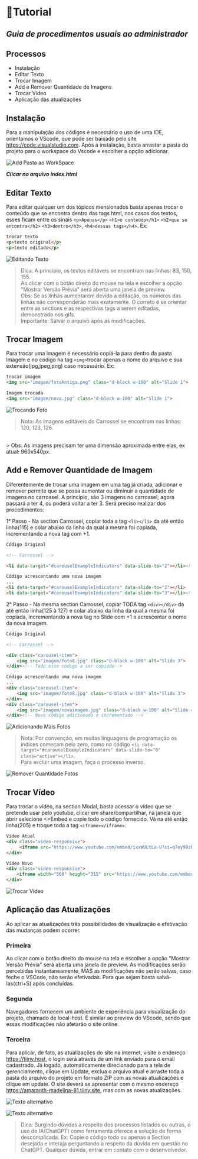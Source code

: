# 📙Tutorial
## _Guia de procedimentos usuais ao administrador_

## Processos

- Instalação
- Editar Texto
- Trocar Imagem
- Add e Remover Quantidade de Imagens
- Trocar Vídeo
- Aplicação das atualizações

## Instalação
Para a manipulação dos códigos é necessário o uso de uma IDE, orientamos o VScode, que pode ser baixado pelo site https://code.visualstudio.com. 
Após a instalação, basta arrastar a pasta do projeto para o workspace do Vscode e escolher a opção adicionar.

![Add Pasta ao WorkSpace](/img/addpasta.png)


***Clicar no arquivo index.html***

 
## Editar Texto
Para editar qualquer um dos tópicos mensionados basta apenas trocar o conteúdo que se encontra dentro das tags html, nos casos dos textos, esses ficam entre os sinais `<p>Apenas</p>` `<h1>o conteúdo</h1>` `<h2>que se encontra</h2>` `<h3>dentro</h3>`, `<h4>dessas tags</h4>`. Ex:
```html
trocar texto
<p>texto original</p>
<p>texto editado</p>
```
![Editando Texto](Gifs/NovoTexto.gif)

> Dica: A princípio, os textos editáveis se encontram nas linhas: 83, 150, 155.<br> Ao clicar com o botão direito do mouse na tela e escolher a opção "Mostrar Versão Prévia" será aberta uma janela de preview.<br>
> Obs: Se as linhas aumentarem devido a editação, os números das linhas não corresponderão mais exatamente. O correto é se orientar entre as sections e as respectívas tags a serem editadas, demonstrado nos gifs.<br> 
> Importante: Salvar o arquivo após as modificações.

## Trocar Imagem
Para trocar uma imagem é necessário copiá-la para dentro da pasta Imagem e no código na tag `<img>`trocar apenas o nome do arquivo e sua extensão(jpg,jpeg,png) caso necessário. Ex:

```html
trocar imagem
<img src="imagem/fotoAntiga.png" class="d-block w-100" alt="Slide 1">

Imagem trocada
<img src="imagem/nova.jpg" class="d-block w-100" alt="Slide 1">
```
![Trocando Foto](Gifs/NovaFoto.gif)

> Nota: As imagens editáveis do Carrossel se encontram nas linhas: 120, 123, 126.
<br> 
> Obs: As imagens precisam ter uma dimensão aproximada entre elas, ex atual: 960x540px.




## Add e Remover Quantidade de Imagem

Diferentemente de trocar uma imagem em uma tag já criada, adicionar e remover permite que se possa aumentar ou diminuir a quantidade de imagens no carrossel. A princípio, são 3 imagens no carrossel; agora passará a ter 4, ou poderá voltar a ter 3. Será preciso realizar dos procedimentos:

1° Passo - Na section Carrossel, copiar toda a tag `<li></li>` da até então linha(115) e colar abaixo da linha da qual a mesma foi copiada, incrementando a nova tag com +1.   

```html 
Código Original

<!-- Carrossel -->

<li data-target="#carouselExampleIndicators" data-slide-to="2"></li><!-- Apenas essa linha do código a ser copiada-->

Código acrescentando uma nova imagem
...
<li data-target="#carouselExampleIndicators" data-slide-to="2"></li>
<li data-target="#carouselExampleIndicators" data-slide-to="3"></li><!-- Novo código adicionado e incrementado -->
```

2° Passo - Na mesma section Carrossel, copiar TODA tag `<div></div>` da até então linha(125 à 127) e colar abaixo da linha da qual a mesma foi copiada, incrementando a nova tag no Slide com +1 e acrescentar o nome da nova imagem.

```html 
Código Original

<!-- Carrossel -->

<div class="carousel-item">
    <img src="imagem/foto8.jpg" class="d-block w-100" alt="Slide 3">
</div><!-- Todo esse código a ser copiado-->

Código acrescentando uma nova imagem
...
<div class="carousel-item">
    <img src="imagem/foto8.jpg" class="d-block w-100" alt="Slide 3">
</div>
<div class="carousel-item">
    <img src="imagem/novaimagem.jpg" class="d-block w-100" alt="Slide 4">
</div><!-- Novo código adicionado e incrementado -->
```

![Adicionando Mais Fotos](Gifs/AddFoto.gif)

> Nota: Por convenção, em muitas linguagens de programação os índices começam pelo zero, como no código `<li data-target="#carouselExampleIndicators" data-slide-to="0" class="active"></li>`. <br>
> Para excluir uma imagem, faça o processo inverso.
 

![Remover Quantidade Fotos](Gifs/RemoverQtdFoto.gif)



## Trocar Vídeo
Para trocar o vídeo, na section Modal, basta acessar o vídeo que se pretende usar pelo youtube, clicar em share/compartilhar, na janela que abrir selecione <>Embed e copie todo o código fornecido. Vá na até então linha(205) e troque toda a tag `<iframe></iframe>`.

```html 
Vídeo Atual
<div class="video-responsive">
     <iframe src="https://www.youtube.com/embed/ixxWULtLa-U?si=q7ey99zRUto9XMf2" title="YouTube video player" frameborder="0" allow="accelerometer; autoplay; clipboard-write; encrypted-media; gyroscope; picture-in-picture; web-share" referrerpolicy="strict-origin-when-cross-origin" allowfullscreen></iframe>
</div>

Vídeo Novo
<div class="video-responsive">
    <iframe width="560" height="315" src="https://www.youtube.com/embed/mMYmzlK7Kno?si=ZP5dRv1d5x0izO6g" title="YouTube video player" frameborder="0" allow="accelerometer; autoplay; clipboard-write; encrypted-media; gyroscope; picture-in-picture; web-share" referrerpolicy="strict-origin-when-cross-origin" allowfullscreen></iframe>
</div>

```

![Trocar Vídeo](Gifs/TrocarVideo.gif)


## Aplicação das Atualizações
Ao aplicar as atualizações três possibilidades de visualização e efetivação das mudanças podem ocorrer.

### Primeira

Ao clicar com o botão direito do mouse na tela e escolher a opção "Mostrar Versão Prévia" será aberta uma janela de preview. As modificações serão percebidas instantaneamente, MAS as modificações não serão salvas, caso feche o VSCode, não serão efetivadas. Para que sejam basta salvá-las(ctrl+S) após concluídas.  

### Segunda
Navegadores fornecem um ambiente de experiência para visualização do projeto, chamado de local-host. É similar ao preview do VScode, sendo que essas modificações não afetarão o site online. 

### Terceira
Para aplicar, de fato, as atualizações do site na internet, visite o endereço https://tiiny.host, o login será através de um link enviado para o email cadastrado. Já logado, automaticamente direcionado para a tela de gerenciamento, clique em Update, exclua o arquivo atual e arraste toda a pasta do arquivo do projeto em formato ZIP com as novas atualizações e clique em update. O site deverá se apresentar com o mesmo endereço https://amaranth-madelina-81.tiiny.site, mas com as novas atualizações.  

![Texto alternativo](/img/update_.png)

![Texto alternativo](/img/removerEupdate_.png)



> Dica: Surgindo dúvidas a respeito dos processos listados ou outras, o uso de IA(ChatGPT) como ferramenta oferece a solução de forma descomplicada. Ex: Copie o código todo ou apenas a Section desejada e interaja perguntando a respeito da dúvida em questão no ChatGPT. 
Qualquer dúvida, entrar em contato com o desenvolvedor.    